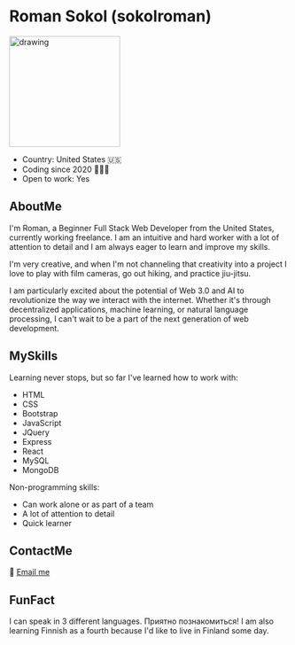 
# Roman Sokol (sokolroman)

<img src="https://user-images.githubusercontent.com/72160963/207974447-8ca564fc-1c94-4b43-a875-e0932c3832c7.gif" alt="drawing" width="200" align="center"/>

- Country: United States 🇺🇸 
- Coding since 2020 🧑🏻‍💻
- Open to work: Yes


## AboutMe
I'm Roman, a Beginner Full Stack Web Developer from the United States, currently working freelance. I am an intuitive and hard worker with a lot of attention to detail and I am always eager to learn and improve my skills.

I'm very creative, and when I'm not channeling that creativity into a project I love to play with film cameras, go out hiking, and practice jiu-jitsu.

I am particularly excited about the potential of Web 3.0 and AI to revolutionize the way we interact with the internet. Whether it's through decentralized applications, machine learning, or natural language processing, I can't wait to be a part of the next generation of web development. 


## MySkills
Learning never stops, but so far I've learned how to work with:

- HTML
- CSS
- Bootstrap
- JavaScript
- JQuery
- Express
- React
- MySQL
- MongoDB

Non-programming skills:

- Can work alone or as part of a team
- A lot of attention to detail
- Quick learner

## ContactMe
📧 [Email me](mailto:hello@sokoworld.com)

## FunFact
I can speak in 3 different languages. 
Приятно познакомиться!
I am also learning Finnish as a fourth because I'd like to live in Finland some day. 


